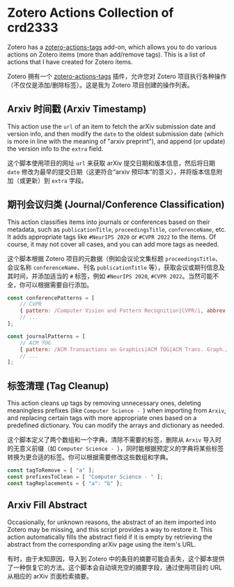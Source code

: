 # Zotero Actions Collection of crd2333

Zotero has a [zotero-actions-tags](https://github.com/windingwind/zotero-actions-tags) add-on, which allows you to do various actions on Zotero items (more than add/remove tags). This is a list of actions that I have created for Zotero items.

Zotero 拥有一个 [zotero-actions-tags](https://github.com/windingwind/zotero-actions-tags) 插件，允许您对 Zotero 项目执行各种操作（不仅仅是添加/删除标签）。这是我为 Zotero 项目创建的操作列表。

## Arxiv 时间戳 (Arxiv Timestamp)
This action use the `url` of an item to fetch the arXiv submission date and version info, and then modify the `date` to the oldest submission date (which is more in line with the meaning of "arxiv preprint"), and append (or update) the version info to the `extra` field.

这个脚本使用项目的网址 `url` 来获取 arXiv 提交日期和版本信息，然后将日期 `date` 修改为最早的提交日期（这更符合“arxiv 预印本”的意义），并将版本信息附加（或更新）到 `extra` 字段。

## 期刊会议归类 (Journal/Conference Classification)
This action classifies items into journals or conferences based on their metadata, such as `publicationTitle`, `proceedingsTitle`, `conferenceName`, etc. It adds appropriate tags like `#NeurIPS 2020` or `#CVPR 2022` to the items. Of course, it may not cover all cases, and you can add more tags as needed.

这个脚本根据 Zotero 项目的元数据（例如会议论文集标题 `proceedingsTitle`、会议名称 `conferenceName`、刊名 `publicationTitle` 等），获取会议或期刊信息及其时间，并添加适当的 `#` 标签，例如 `#NeurIPS 2020`, `#CVPR 2022`。当然可能不全，你可以根据需要自行添加。
```js
const conferencePatterns = [
    // CVPR
    { pattern: /Computer Vision and Pattern Recognition|CVPR/i, abbrev: "CVPR" },
    // ...
];

const journalPatterns = [
    // ACM TOG
    { pattern: /ACM Transactions on Graphics|ACM TOG|ACM Trans. Graph./i, abbrev: "ACM TOG" },
    // ...
];
```

## 标签清理 (Tag Cleanup)
This action cleans up tags by removing unnecessary ones, deleting meaningless prefixes (like `Computer Science - `) when importing from `Arxiv`, and replacing certain tags with more appropriate ones based on a predefined dictionary. You can modify the arrays and dictionary as needed.

这个脚本定义了两个数组和一个字典，清除不需要的标签，删除从 `Arxiv` 导入时的无意义前缀（如 `Computer Science - `），同时能根据预定义的字典将某些标签转换为更合适的标签。你可以根据需要修改这些数组和字典。
```js
const tagToRemove = [ "a" ];
const prefixesToClean = [ "Computer Science - " ];
const tagReplacements = { "a": "b" };
```

## Arxiv Fill Abstract
Occasionally, for unknown reasons, the abstract of an item imported into Zotero may be missing, and this script provides a way to restore it. This action automatically fills the abstract field if it is empty by retrieving the abstract from the corresponding arXiv page using the item's URL.

有时，由于未知原因，导入到 Zotero 中的条目的摘要可能会丢失，这个脚本提供了一种恢复它的方法。这个脚本会自动填充空的摘要字段，通过使用项目的 URL 从相应的 arXiv 页面检索摘要。
